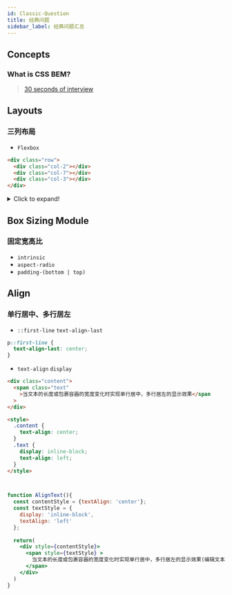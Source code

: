 ```yaml
---
id: Classic-Question
title: 经典问题
sidebar_label: 经典问题汇总
---
```


## Concepts

### What is CSS BEM?

> [30 seconds of interview](https://github.com/30-seconds/30-seconds-of-interviews/blob/2e78a30b53e8d6c96919c2d6b26f02c146bec776/questions/bem.md#L1)

## Layouts

### 三列布局

- `Flexbox`

```html
<div class="row">
  <div class="col-2"></div>
  <div class="col-7"></div>
  <div class="col-3"></div>
</div>
```

<details>
  <summary>Click to expand!</summary>

```css
.row {
  display: flex;
}
.col-2 {
  flex: 2;
}
.col-2 {
  flex: 7;
}
.col-2 {
  flex: 3;
}
```

</details>

## Box Sizing Module

### 固定宽高比

- `intrinsic`
- `aspect-radio`
- `padding-(bottom | top)`

## Align

### 单行居中、多行居左

- `::first-line` `text-align-last`

```css
p::first-line {
  text-align-last: center;
}
```

- `text-align` `display`

```html
<div class="content">
  <span class="text"
    >当文本的长度或包裹容器的宽度变化时实现单行居中，多行居左的显示效果</span
  >
</div>

<style>
  .content {
    text-align: center;
  }
  .text {
    display: inline-block;
    text-align: left;
  }
</style>
```

```jsx live


function AlignText(){
  const contentStyle = {textAlign: 'center'};
  const textStyle = {
    display: 'inline-block',
    textAlign: 'left'
  };
  
  return(
    <div style={contentStyle}>
      <span style={textStyle} >
        当文本的长度或包裹容器的宽度变化时实现单行居中，多行居左的显示效果(编辑文本长度查看效果)
      </span>
    </div>
  )
}
```
